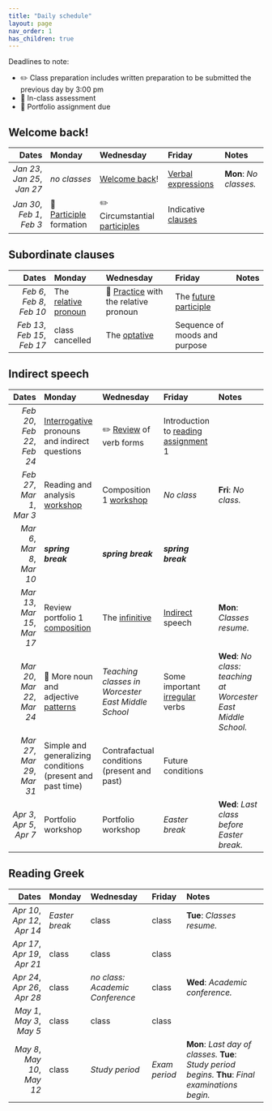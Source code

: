 ```yaml
---
title: "Daily schedule"
layout: page
nav_order: 1
has_children: true
---
```



Deadlines to note:


- ✏️ Class preparation includes written preparation to be submitted the previous day by 3:00 pm
- 🔬 In-class assessment
- 📜  Portfolio assignment due





## Welcome back!

| Dates | Monday | Wednesday | Friday | Notes |
| ---: | :--- | :--- | :--- | :--- |
| *Jan 23*, *Jan 25*, *Jan 27* | *no classes* | [Welcome back](../assignments/welcome/)! | [Verbal expressions](../assignments/verbalexpressions/) | **Mon**: *No classes.* |
| *Jan 30*, *Feb 1*, *Feb 3* | 🔬 [Participle](../assignments/participles/) formation | ✏️ Circumstantial [participles](../assignments/circumstantial/) | Indicative [clauses](../assignments/clauses1/) |  |

## Subordinate clauses

| Dates | Monday | Wednesday | Friday | Notes |
| ---: | :--- | :--- | :--- | :--- |
| *Feb 6*, *Feb 8*, *Feb 10* | The [relative pronoun](../assignments/relative/) | 🔬  [Practice](../assignments/relpractice/) with the relative pronoun | The [future participle](../assignments/futureparticiple/) |  |
| *Feb 13*, *Feb 15*, *Feb 17* | class cancelled | The [optative](../assignments/optative/) | Sequence of moods and purpose |  |

## Indirect speech

| Dates | Monday | Wednesday | Friday | Notes |
| ---: | :--- | :--- | :--- | :--- |
| *Feb 20*, *Feb 22*, *Feb 24* | [Interrogative](../assignments/interrogative/) pronouns and indirect questions | ✏️ [Review](../assignments/verbreview/) of verb forms | Introduction to [reading assignment](../assignments/grammar1/) 1 |  |
| *Feb 27*, *Mar 1*, *Mar 3* | Reading and analysis [workshop](../assignments/reading1/) | Composition 1 [workshop](../assignments/composition1/) | *No class* | **Fri**: *No class.* |
| *Mar 6*, *Mar 8*, *Mar 10* | ***spring break*** | ***spring break*** | ***spring break*** |  |
| *Mar 13*, *Mar 15*, *Mar 17* | Review portfolio 1 [composition](../assignments/composition1/) | The [infinitive](../assignments/infinitive/) | [Indirect](../assignments/indirect-speech/) speech | **Mon**: *Classes resume.* |
| *Mar 20*, *Mar 22*, *Mar 24* | 🔬 More noun and adjective [patterns](../assignments/more-3rd-declension/) | *Teaching classes in Worcester East Middle School* | Some important [irregular](../assignments/some-irregular-verbs/) verbs | **Wed**: *No class: teaching at Worcester East Middle School.* |
| *Mar 27*, *Mar 29*, *Mar 31* | Simple and generalizing conditions (present and past time) | Contrafactual conditions (present and past) | Future conditions |  |
| *Apr 3*, *Apr 5*, *Apr 7* | Portfolio workshop | Portfolio workshop | *Easter break* | **Wed**: *Last class before Easter break.* |

## Reading Greek

| Dates | Monday | Wednesday | Friday | Notes |
| ---: | :--- | :--- | :--- | :--- |
| *Apr 10*, *Apr 12*, *Apr 14* | *Easter break* | class | class | **Tue**: *Classes resume.* |
| *Apr 17*, *Apr 19*, *Apr 21* | class | class | class |  |
| *Apr 24*, *Apr 26*, *Apr 28* | class | *no class: Academic Conference* | class | **Wed**: *Academic conference.* |
| *May 1*, *May 3*, *May 5* | class | class | class |  |
| *May 8*, *May 10*, *May 12* | class | *Study period* | *Exam period* | **Mon**: *Last day of classes.* **Tue**: *Study period begins.* **Thu**: *Final examinations begin.* |